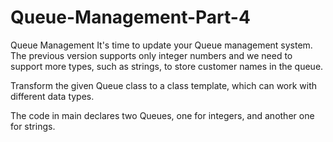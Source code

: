 # Queue-Management-Part-4
Queue Management
It's time to update your Queue management system. The previous version supports only integer numbers and we need to support more types, such as strings, to store customer names in the queue.

Transform the given Queue class to a class template, which can work with different data types.

The code in main declares two Queues, one for integers, and another one for strings.
